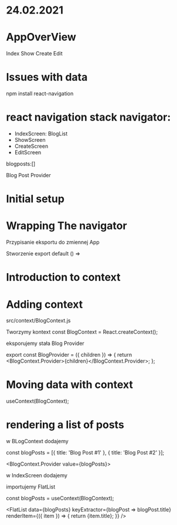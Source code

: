 # 24.02.2021
# AppOverView
Index
Show
Create
Edit

# Issues with data
npm install react-navigation

# react navigation stack navigator:
- IndexScreen:
BlogList
- ShowScreen
- CreateScreen
- EditScreen

blogposts:[]

Blog Post Provider

# Initial setup

# Wrapping The navigator
Przypisanie eksportu do zmiennej App

Stworzenie export default () =>


# Introduction to context

# Adding context
src/context/BlogContext.js

Tworzymy kontext
const BlogContext = React.createContext();

eksporujemy stała Blog Provider

export const BlogProvider = ({ children }) => {
  return <BlogContext.Provider>{children}</BlogContext.Provider>;
};

# Moving data with context
useContext(BlogContext);

# rendering a list of posts
w BLogContext dodajemy

 const blogPosts = [{ title: 'Blog Post #1' }, { title: 'Blog Post #2' }];

 <BlogContext.Provider value={blogPosts}>

w IndexScreen  dodajemy

importujemy FlatList 

const blogPosts = useContext(BlogContext);

 <FlatList
        data={blogPosts}
        keyExtractor={blogPost => blogPost.title}
        renderItem={({ item }) => {
          return <Text>{item.title}</Text>;
        }}
      />